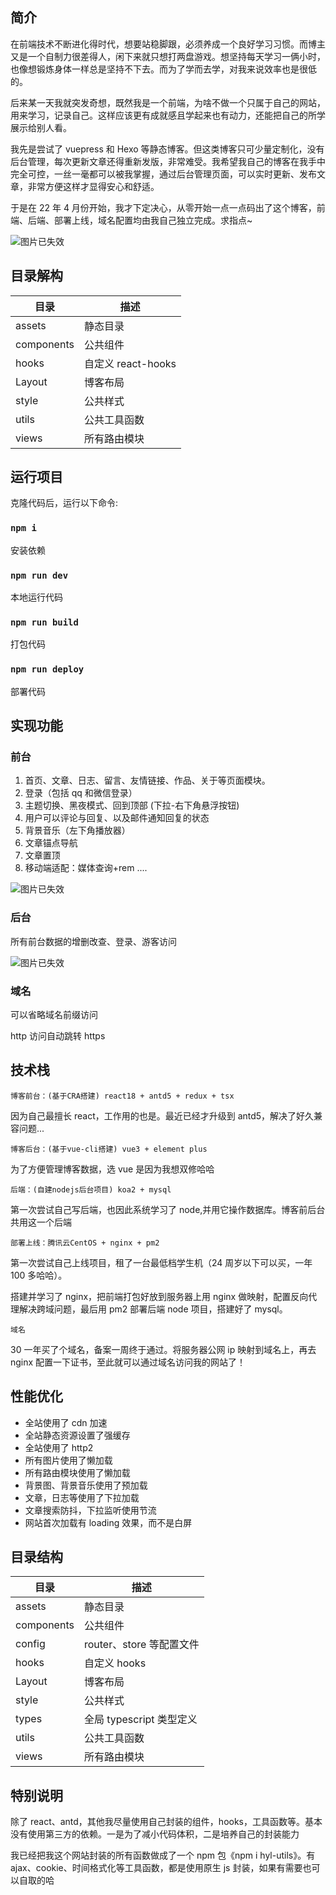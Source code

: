 ## 简介

在前端技术不断进化得时代，想要站稳脚跟，必须养成一个良好学习习惯。而博主又是一个自制力很差得人，闲下来就只想打两盘游戏。想坚持每天学习一俩小时，也像想锻炼身体一样总是坚持不下去。而为了学而去学，对我来说效率也是很低的。

后来某一天我就突发奇想，既然我是一个前端，为啥不做一个只属于自己的网站，用来学习，记录自己。这样应该更有成就感且学起来也有动力，还能把自己的所学展示给别人看。

我先是尝试了 vuepress 和 Hexo 等静态博客。但这类博客只可少量定制化，没有后台管理，每次更新文章还得重新发版，非常难受。我希望我自己的博客在我手中完全可控，一丝一毫都可以被我掌握，通过后台管理页面，可以实时更新、发布文章，非常方便这样才显得安心和舒适。

于是在 22 年 4 月份开始，我才下定决心，从零开始一点一点码出了这个博客，前端、后端、部署上线，域名配置均由我自己独立完成。求指点~

![图片已失效](https://cdn.hyl999.co/public/image/1677815362749.png)

## 目录解构

| 目录       | 描述               |
| ---------- | ------------------ |
| assets     | 静态目录           |
| components | 公共组件           |
| hooks      | 自定义 react-hooks |
| Layout     | 博客布局           |
| style      | 公共样式           |
| utils      | 公共工具函数       |
| views      | 所有路由模块       |

## 运行项目

克隆代码后，运行以下命令:

### `npm i`

安装依赖

### `npm run dev`

本地运行代码

### `npm run build`

打包代码

### `npm run deploy`

部署代码

## 实现功能

### 前台

1. 首页、文章、日志、留言、友情链接、作品、关于等页面模块。
2. 登录（包括 qq 和微信登录）
3. 主题切换、黑夜模式、回到顶部 (下拉-右下角悬浮按钮)
4. 用户可以评论与回复、以及邮件通知回复的状态
5. 背景音乐（左下角播放器）
6. 文章锚点导航
7. 文章置顶
8. 移动端适配：媒体查询+rem
   ....

![图片已失效](https://cdn.hyl999.co/public/image/1677815433828.png)

### 后台

所有前台数据的增删改查、登录、游客访问

![图片已失效](https://cdn.hyl999.co/public/image/1677815507515.png)

### 域名

可以省略域名前缀访问

http 访问自动跳转 https

## 技术栈

`博客前台：(基于CRA搭建) react18 + antd5 + redux + tsx`

因为自己最擅长 react，工作用的也是。最近已经才升级到 antd5，解决了好久兼容问题...

`博客后台：(基于vue-cli搭建) vue3 + element plus`

为了方便管理博客数据，选 vue 是因为我想双修哈哈

`后端：(自建nodejs后台项目) koa2 + mysql`

第一次尝试自己写后端，也因此系统学习了 node,并用它操作数据库。博客前后台共用这一个后端

`部署上线：腾讯云CentOS + nginx + pm2`

第一次尝试自己上线项目，租了一台最低档学生机（24 周岁以下可以买，一年 100 多哈哈）。

搭建并学习了 nginx，把前端打包好放到服务器上用 nginx 做映射，配置反向代理解决跨域问题，最后用 pm2 部署后端 node 项目，搭建好了 mysql。

`域名`

30 一年买了个域名，备案一周终于通过。将服务器公网 ip 映射到域名上，再去 nginx 配置一下证书，至此就可以通过域名访问我的网站了！

## 性能优化

- 全站使用了 cdn 加速
- 全站静态资源设置了强缓存
- 全站使用了 http2
- 所有图片使用了懒加载
- 所有路由模块使用了懒加载
- 背景图、背景音乐使用了预加载
- 文章，日志等使用了下拉加载
- 文章搜索防抖，下拉监听使用节流
- 网站首次加载有 loading 效果，而不是白屏

## 目录结构

| 目录       | 描述                     |
| ---------- | ------------------------ |
| assets     | 静态目录                 |
| components | 公共组件                 |
| config     | router、store 等配置文件 |
| hooks      | 自定义 hooks             |
| Layout     | 博客布局                 |
| style      | 公共样式                 |
| types      | 全局 typescript 类型定义 |
| utils      | 公共工具函数             |
| views      | 所有路由模块             |

## 特别说明

除了 react、antd，其他我尽量使用自己封装的组件，hooks，工具函数等。基本没有使用第三方的依赖。一是为了减小代码体积，二是培养自己的封装能力

我已经把我这个网站封装的所有函数做成了一个 npm 包《npm i hyl-utils》。有 ajax、cookie、时间格式化等工具函数，都是使用原生 js 封装，如果有需要也可以自取的哈
